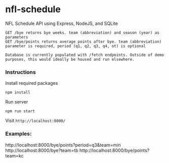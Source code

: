 # nfl-schedule
NFL Schedule API using Express, NodeJS, and SQLite

    GET /bye returns bye weeks. team (abbreviation) and season (year) as parameters
    GET /bye/points returns average points after bye. team (abbreviation) parameter is required, period (q1, q2, q3, q4, ot) is optional
    
    Database is currently populated with /fetch endpoints. Outside of demo purposes, this would ideally be housed and run elsewhere.

### Instructions

Install required packages

    npm install 

Run server 

    npm run start 

Visit `http://localhost:8000/`

### Examples:
http://localhost:8000/bye/points?period=q3&team=min
http://localhost:8000/bye?team=tb
http://localhost:8000/bye/points?team=kc


